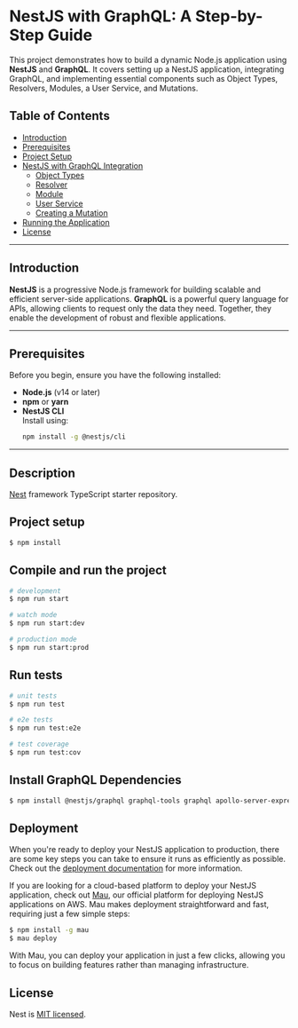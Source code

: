 # NestJS with GraphQL: A Step-by-Step Guide

This project demonstrates how to build a dynamic Node.js application using **NestJS** and **GraphQL**. It covers setting up a NestJS application, integrating GraphQL, and implementing essential components such as Object Types, Resolvers, Modules, a User Service, and Mutations.

## Table of Contents
- [Introduction](#introduction)
- [Prerequisites](#prerequisites)
- [Project Setup](#project-setup)
- [NestJS with GraphQL Integration](#nestjs-with-graphql-integration)
  - [Object Types](#object-types)
  - [Resolver](#resolver)
  - [Module](#module)
  - [User Service](#user-service)
  - [Creating a Mutation](#creating-a-mutation)
- [Running the Application](#running-the-application)
- [License](#license)

---

## Introduction
**NestJS** is a progressive Node.js framework for building scalable and efficient server-side applications. **GraphQL** is a powerful query language for APIs, allowing clients to request only the data they need. Together, they enable the development of robust and flexible applications.

---

## Prerequisites
Before you begin, ensure you have the following installed:
- **Node.js** (v14 or later)
- **npm** or **yarn**
- **NestJS CLI**  
  Install using:  
  ```bash
  npm install -g @nestjs/cli
---


## Description

[Nest](https://github.com/nestjs/nest) framework TypeScript starter repository.

## Project setup

```bash
$ npm install
```

## Compile and run the project

```bash
# development
$ npm run start

# watch mode
$ npm run start:dev

# production mode
$ npm run start:prod
```

## Run tests

```bash
# unit tests
$ npm run test

# e2e tests
$ npm run test:e2e

# test coverage
$ npm run test:cov
```
## Install GraphQL Dependencies
```bash
$ npm install @nestjs/graphql graphql-tools graphql apollo-server-express
```

## Deployment

When you're ready to deploy your NestJS application to production, there are some key steps you can take to ensure it runs as efficiently as possible. Check out the [deployment documentation](https://docs.nestjs.com/deployment) for more information.

If you are looking for a cloud-based platform to deploy your NestJS application, check out [Mau](https://mau.nestjs.com), our official platform for deploying NestJS applications on AWS. Mau makes deployment straightforward and fast, requiring just a few simple steps:

```bash
$ npm install -g mau
$ mau deploy
```

With Mau, you can deploy your application in just a few clicks, allowing you to focus on building features rather than managing infrastructure.


## License

Nest is [MIT licensed](https://github.com/nestjs/nest/blob/master/LICENSE).
